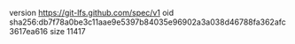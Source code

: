 version https://git-lfs.github.com/spec/v1
oid sha256:db7f78a0be3c11aae9e5397b84035e96902a3a038d46788fa362afc3617ea616
size 11417
